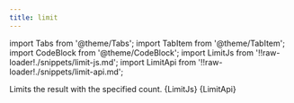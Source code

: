 ```yaml
---
title: limit
---
```


import Tabs from '@theme/Tabs';
import TabItem from '@theme/TabItem';
import CodeBlock from '@theme/CodeBlock';
import LimitJs from '!!raw-loader!./snippets/limit-js.md';
import LimitApi from '!!raw-loader!./snippets/limit-api.md';

Limits the result with the specified count.
<Tabs>
  <TabItem value="javascript" label="Javascript" default>
    <CodeBlock className="language-jsx">
      {LimitJs}
    </CodeBlock>
  </TabItem>
  <TabItem value="API" label="API">
    <CodeBlock className="language-jsx" title="[GET]">
      {LimitApi}
    </CodeBlock>
  </TabItem>
</Tabs>
